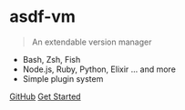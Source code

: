 <!-- ![logo](_media.asdf-vm-logo.svg) -->

# asdf-vm

> An extendable version manager

- Bash, Zsh, Fish
- Node.js, Ruby, Python, Elixir ... and more
- Simple plugin system

[GitHub](https://github.com/asdf-vm/asdf)
[Get Started](core-manage-asdf-vm)
